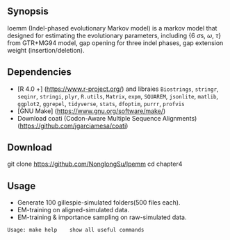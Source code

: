 ## Synopsis
Ioemm (Indel-phased evolutionary Markov model) is a markov model that designed for estimating the evolutionary parameters, including {6 $\sigma$s, $\omega$, $\tau$} from GTR+MG94 model, gap opening for three indel phases, gap extension weight (insertion/deletion).   


## Dependencies
* [R 4.0 +]  (https://www.r-project.org/) and libraies `Biostrings`, `stringr`, `seqinr`, `stringi`, `plyr`, `R.utils`, `Matrix`, `expm`, `SQUAREM`, `jsonlite`, `matlib`, `ggplot2`, `ggrepel`, `tidyverse`, `stats`, `dfoptim`, `purrr`, `profvis`
* [GNU Make] (https://www.gnu.org/software/make/)
* Download coati (Codon-Aware Multiple Sequence Alignments) (https://github.com/jgarciamesa/coati)

## Download
git clone https://github.com/NonglongSu/Ipemm
cd chapter4          

## Usage  
* Generate 100 gillespie-simulated folders(500 files each).   
* EM-training on aligned-simulated data.
* EM-training & importance sampling on raw-simulated data.

```
Usage: make help    show all useful commands 
```
